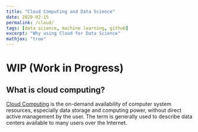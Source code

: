 ```yaml
---
title: "Cloud Computing and Data Science"
date: 2020-02-15
permalink: /cloud/
tags: [data science, machine learning, github]
excerpt: "Why using Cloud for Data Science"
mathjax: "true"
---
```


# WIP (Work in Progress)
## What is cloud computing?

[Cloud Computing](https://en.wikipedia.org/wiki/Cloud_computing) is the on-demand availability of computer system resources, especially data storage and computing power, without direct active management by the user. The term is generally used to describe data centers available to many users over the Internet.
